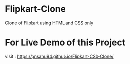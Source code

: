 # Flipkart-Clone
 Clone of Flipkart using HTML and CSS only
 
 # For Live Demo of this Project 
 visit : https://pnsahu94.github.io/Flipkart-CSS-Clone/
 
